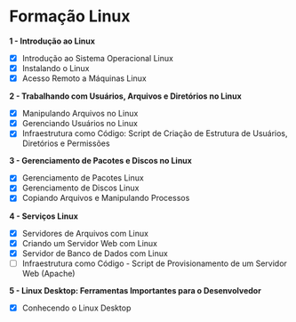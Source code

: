# Formação Linux

**1 - Introdução ao Linux**

- [x] Introdução ao Sistema Operacional Linux
- [x] Instalando o Linux
- [x] Acesso Remoto a Máquinas Linux

**2 - Trabalhando com Usuários, Arquivos e Diretórios no Linux**

- [x] Manipulando Arquivos no Linux
- [x] Gerenciando Usuários no Linux
- [x] Infraestrutura como Código: Script de Criação de Estrutura de Usuários, Diretórios e Permissões

**3 - Gerenciamento de Pacotes e Discos no Linux**

- [x] Gerenciamento de Pacotes Linux
- [x] Gerenciamento de Discos Linux
- [x] Copiando Arquivos e Manipulando Processos

**4 - Serviços Linux**

- [x]  Servidores de Arquivos com Linux
- [x]  Criando um Servidor Web com Linux
- [x]  Servidor de Banco de Dados com Linux
- [ ]  Infraestrutura como Código - Script de Provisionamento de um Servidor Web (Apache)

**5 - Linux Desktop: Ferramentas Importantes para o Desenvolvedor**

- [x]  Conhecendo o Linux Desktop